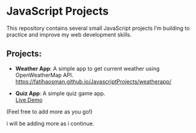 # JavaScript Projects

This repository contains several small JavaScript projects I’m building to practice and improve my web development skills.

## Projects:

- **Weather App**: A simple app to get current weather using OpenWeatherMap API.  
  https://fatihaosman.github.io/JavascriptProjects/weatherapp/

- **Quiz App**: A simple quiz game app.  
  [Live Demo](https://fatihaosman.github.io/JavascriptProjects/quizzapp/)

(Feel free to add more as you go!)



i will be adding more as i continue.
